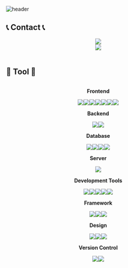 ![header](https://capsule-render.vercel.app/api?color=7FFFD4&type=venom&text=Lee&fontColor=ffffff)

## 📞 Contact 📞
<div style="display: flex;  flex-direction: column; align-items: center;">
    <a href="mailto:dntjr4646@gmail.com">
        <img src="https://img.shields.io/badge/Gmail-EA4335?style=for-the-badge&logo=Gmail&logoColor=white"> 
    </a>
    <a href="https://www.instagram.com/2rain_stone">
        <img src="https://img.shields.io/badge/Instagram-E4405F?style=for-the-badge&logo=Instagram&logoColor=white"> 
    </a>
</div><br>

## 🔨 Tool 🔨
<div style="display: flex; flex-direction: column; align-items: center;">
    <!-- Frontend -->
    <p><strong>Frontend</strong></p>
    <div style="display: flex; justify-content: center;">
        <img src="https://img.shields.io/badge/Flutter-02569B?style=for-the-badge&logo=flutter&logoColor=white">
        <img src="https://img.shields.io/badge/react-%2320232a.svg?style=for-the-badge&logo=react&logoColor=%2361DAFB">
        <img src="https://img.shields.io/badge/kotlin-%237F52FF.svg?style=for-the-badge&logo=kotlin&logoColor=white">
        <img src="https://img.shields.io/badge/html5-%23E34F26.svg?style=for-the-badge&logo=html5&logoColor=white"> 
        <img src="https://img.shields.io/badge/css3-%231572B6.svg?style=for-the-badge&logo=css3&logoColor=white"> 
        <img src="https://img.shields.io/badge/javascript-%23323330.svg?style=for-the-badge&logo=javascript&logoColor=%23F7DF1E">
        <img src="[https://img.shields.io/badge/JQuery-0769AD?style=flat-square&logo=jquery&logoColor=white](https://img.shields.io/badge/jquery-%230769AD.svg?style=for-the-badge&logo=jquery&logoColor=white)">
    </div>
    <!-- Backend -->
    <p><strong>Backend</strong></p>
    <div style="display: flex; justify-content: center;">
        <img src="https://img.shields.io/badge/Java-ED8B00?style=for-the-badge&logo=openjdk&logoColor=white"> 
        <img src="https://img.shields.io/badge/Python-3776AB?style=for-the-badge&logo=python&logoColor=white"> 
    </div>
    <!-- Database -->
    <p><strong>Database</strong></p>
    <div style="display: flex; justify-content: center;">
        <img src="https://img.shields.io/badge/Supabase-3ECF8E?style=for-the-badge&logo=supabase&logoColor=white">
        <img src="https://img.shields.io/badge/oracle-F80000?style=for-the-badge&logo=oracle&logoColor=white"> 
        <img src="https://img.shields.io/badge/mysql-4479A1?style=for-the-badge&logo=mysql&logoColor=white">
        <img src="https://img.shields.io/badge/MariaDB-003545?style=for-the-badge&logo=mariadb&logoColor=white">
    </div>
    <!-- Server -->
    <p><strong>Server</strong></p>
    <div style="display: flex; justify-content: center;">
        <img src="https://img.shields.io/badge/apache tomcat-F8DC75?style=for-the-badge&logo=apachetomcat&logoColor=black">
    </div>
    <!-- Development Tools -->
    <p><strong>Development Tools</strong></p>
    <div style="display: flex; justify-content: center;">
        <img src="https://img.shields.io/badge/IntelliJIDEA-000000.svg?style=for-the-badge&logo=intellij-idea&logoColor=white">
        <img src="https://img.shields.io/badge/Visual%20Studio%20Code-0078d7.svg?style=for-the-badge&logo=visual-studio-code&logoColor=white">
        <img src="https://img.shields.io/badge/Eclipse-FE7A16.svg?style=for-the-badge&logo=Eclipse&logoColor=white">
        <img src="https://img.shields.io/badge/android%20studio-346ac1?style=for-the-badge&logo=android%20studio&logoColor=white">
        <img src="https://img.shields.io/badge/Xcode-007ACC?style=for-the-badge&logo=Xcode&logoColor=white">
    </div>
    <!-- Framework -->
    <p><strong>Framework</strong></p>
    <div style="display: flex; justify-content: center;">
        <img src="https://img.shields.io/badge/Spring-6DB33F?style=flat-square&logo=spring&logoColor=white">
        <img src="https://img.shields.io/badge/Spring Boot-6DB33F?style=flat-square&logo=spring-boot&logoColor=white">
        <img src="https://img.shields.io/badge/Bootstrap-7952B3?style=flat-square&logo=bootstrap&logoColor=white">
    </div>
    <!-- Design -->
    <p><strong>Design</strong></p>
    <div style="display: flex; justify-content: center;">
    <img src="https://img.shields.io/badge/adobe%20photoshop-%2331A8FF.svg?style=for-the-badge&logo=adobe%20photoshop&logoColor=white">
        <img src="https://img.shields.io/badge/Adobe%20Premiere%20Pro-9999FF.svg?style=for-the-badge&logo=Adobe%20Premiere%20Pro&logoColor=white">
        <img src="https://img.shields.io/badge/figma-%23F24E1E.svg?style=for-the-badge&logo=figma&logoColor=white">
    </div>
    <!-- Version Control -->
    <p><strong>Version Control</strong></p>
    <div style="display: flex; justify-content: center;">
        <img src="https://img.shields.io/badge/git-%23F05033.svg?style=for-the-badge&logo=git&logoColor=white">
        <img src="https://img.shields.io/badge/github-%23121011.svg?style=for-the-badge&logo=github&logoColor=white">
    </div>
</div>


